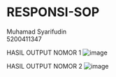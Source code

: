 # RESPONSI-SOP


  <p>Muhamad Syarifudin<br/>
  5200411347</p>



HASIL OUTPUT NOMOR 1
![image](https://user-images.githubusercontent.com/63797602/148683520-2a69967e-ac93-477a-a932-9426bc457d80.png)


HASIL OUTPUT NOMOR 2
![image](https://user-images.githubusercontent.com/63797602/148683449-feaab4e8-260e-4c85-9eea-d3b3f6289ee3.png)


